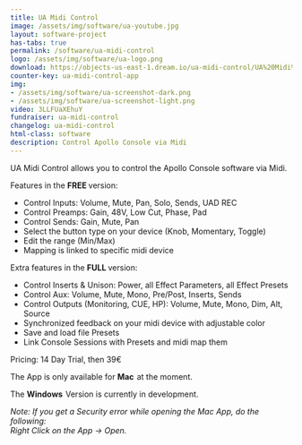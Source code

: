 ```yaml
---
title: UA Midi Control
image: /assets/img/software/ua-youtube.jpg
layout: software-project
has-tabs: true
permalink: /software/ua-midi-control
logo: /assets/img/software/ua-logo.png
download: https://objects-us-east-1.dream.io/ua-midi-control/UA%20Midi%20Control.zip
counter-key: ua-midi-control-app
img: 
- /assets/img/software/ua-screenshot-dark.png
- /assets/img/software/ua-screenshot-light.png
video: 3LLFUaXEhuY
fundraiser: ua-midi-control
changelog: ua-midi-control
html-class: software
description: Control Apollo Console via Midi
---
```


UA Midi Control allows you to control the Apollo Console software via Midi.

Features in the <b> FREE </b> version:
- Control Inputs: Volume, Mute, Pan, Solo, Sends, UAD REC
- Control Preamps: Gain, 48V, Low Cut, Phase, Pad 
- Control Sends: Gain, Mute, Pan
- Select the button type on your device (Knob, Momentary, Toggle)
- Edit the range (Min/Max)
- Mapping is linked to specific midi device

Extra features in the <b> FULL </b> version:
- Control Inserts & Unison: Power, all Effect Parameters, all Effect Presets
- Control Aux: Volume, Mute, Mono, Pre/Post, Inserts, Sends
- Control Outputs (Monitoring, CUE, HP): Volume, Mute, Mono, Dim, Alt, Source
- Synchronized feedback on your midi device with adjustable color
- Save and load file Presets
- Link Console Sessions with Presets and midi map them

Pricing: 14 Day Trial, then 39€

The App is only available for <b> Mac </b> <i style="margin-left: 2px" class="fa fa-apple"></i> at the moment. 

The <b> Windows </b> <i style="margin-left: 2px" class="fa fa-windows"></i> Version is currently in development.

<i>Note: If you get a Security error while opening the Mac App, do the following: <br/> Right Click on the App -> Open.</i> 